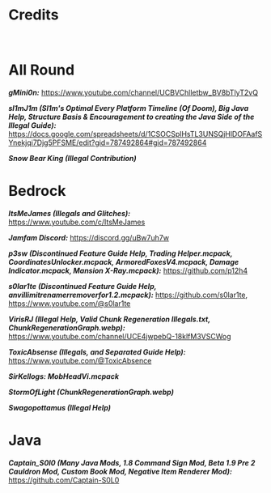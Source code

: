# Credits
<br>

# All Round
***gMini0n:*** https://www.youtube.com/channel/UCBVChlletbw_BV8bTlyT2vQ
<br>

***sl1mJ1m (Sl1m's Optimal Every Platform Timeline (Of Doom), Big Java Help, Structure Basis  & Encouragement to creating the Java Side of the Illegal Guide):*** https://docs.google.com/spreadsheets/d/1CSOCSplHsTL3UNSQjHlDOFAafSYnekjqi7Djg5PFSME/edit?gid=787492864#gid=787492864
<br>

***Snow Bear King (Illegal Contribution)***
<br>

# Bedrock

***ItsMeJames (Illegals and Glitches):*** https://www.youtube.com/c/ItsMeJames
<br>

***Jamfam Discord:*** https://discord.gg/uBw7uh7w
<br>

***p3sw (Discontinued Feature Guide Help, Trading Helper.mcpack, CoordinatesUnlocker.mcpack, ArmoredFoxesV4.mcpack, Damage Indicator.mcpack, Mansion X-Ray.mcpack):*** https://github.com/p12h4
<br>


***s0lar1te (Discontinued Feature Guide Help, anvillimitrenamerremoverfor1.2.mcpack):*** https://github.com/s0lar1te, 
https://www.youtube.com/@s0lar1te
<br>

***VirisRJ (Illegal Help, Valid Chunk Regeneration Illegals.txt, ChunkRegenerationGraph.webp):*** https://www.youtube.com/channel/UCE4jwpebQ-18klfM3VSCWog
<br>

***ToxicAbsense (Illegals, and Separated Guide Help):*** https://www.youtube.com/@ToxicAbsence
<br>

***SirKellogs: MobHeadVi.mcpack***
<br>

***StormOfLight (ChunkRegenerationGraph.webp)***
<br>

***Swagopottamus (Illegal Help)***
<br>

# Java

***Captain_S0l0 (Many Java Mods, 1.8 Command Sign Mod, Beta 1.9 Pre 2 Cauldron Mod, Custom Book Mod, Negative Item Renderer Mod):*** https://github.com/Captain-S0L0
